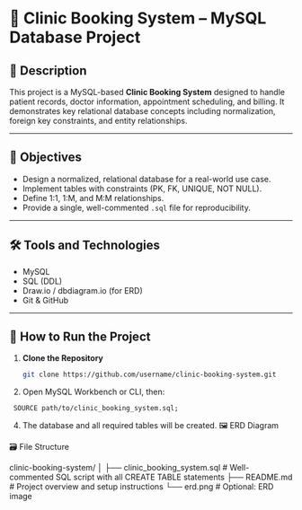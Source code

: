 # 🏥 Clinic Booking System – MySQL Database Project

## 📘 Description
This project is a MySQL-based **Clinic Booking System** designed to handle patient records, doctor information, appointment scheduling, and billing. It demonstrates key relational database concepts including normalization, foreign key constraints, and entity relationships.

---

## 🎯 Objectives
- Design a normalized, relational database for a real-world use case.
- Implement tables with constraints (PK, FK, UNIQUE, NOT NULL).
- Define 1:1, 1:M, and M:M relationships.
- Provide a single, well-commented `.sql` file for reproducibility.

---

## 🛠️ Tools and Technologies
- MySQL
- SQL (DDL)
- Draw.io / dbdiagram.io (for ERD)
- Git & GitHub

---

## 🚀 How to Run the Project

1. **Clone the Repository**
   ```bash
   git clone https://github.com/username/clinic-booking-system.git
   ```
2. Open MySQL Workbench or CLI, then:
  ```
   SOURCE path/to/clinic_booking_system.sql;
  ```
4. The database and all required tables will be created.
🖼️ ERD Diagram


🗃️ File Structure

clinic-booking-system/
│
├── clinic_booking_system.sql   # Well-commented SQL script with all CREATE TABLE statements
├── README.md                   # Project overview and setup instructions
└── erd.png                     # Optional: ERD image





